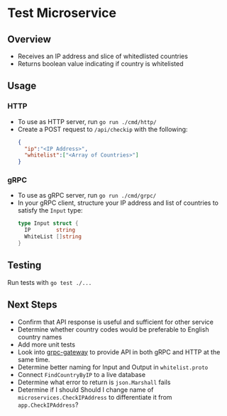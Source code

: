 # Test Microservice

## Overview
* Receives an IP address and slice of whitedlisted countries
* Returns boolean value indicating if country is whitelisted

## Usage

### HTTP

* To use as HTTP server, run `go run ./cmd/http/`
* Create a POST request to `/api/checkip` with the following:
    ```json
    {
      "ip":"<IP Address>",
      "whitelist":["<Array of Countries>"]
    }
    ```


### gRPC

* To use as gRPC server, run `go run ./cmd/grpc/`
* In your gRPC client, structure your IP address and list of countries to satisfy the `Input` type:
    ```go
    type Input struct {
      IP        string   
      WhiteList []string
    }
    ```
## Testing

Run tests with `go test ./...`

## Next Steps

* Confirm that API response is useful and sufficient for other service
* Determine whether country codes would be preferable to English country names
* Add more unit tests
* Look into [grpc-gateway](https://github.com/grpc-ecosystem/grpc-gateway) to provide API in both gRPC and HTTP at the same time.
* Determine better naming for Input and Output in `whitelist.proto`
* Connect `FindCountryByIP` to a live database
* Determine what error to return is `json.Marshall` fails
* Determine if I should Should I change name of `microservices.CheckIPAddress` to differentiate it from `app.CheckIPAddress`?